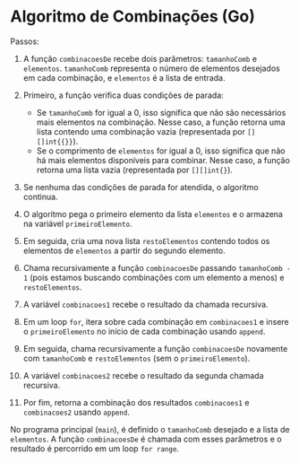 # Algoritmo de Combinações (Go)

Passos:

1. A função `combinacoesDe` recebe dois parâmetros: `tamanhoComb` e `elementos`. `tamanhoComb` representa o número de elementos desejados em cada combinação, e `elementos` é a lista de entrada.

2. Primeiro, a função verifica duas condições de parada:
   - Se `tamanhoComb` for igual a 0, isso significa que não são necessários mais elementos na combinação. Nesse caso, a função retorna uma lista contendo uma combinação vazia (representada por `[][]int{{}}`).
   - Se o comprimento de `elementos` for igual a 0, isso significa que não há mais elementos disponíveis para combinar. Nesse caso, a função retorna uma lista vazia (representada por `[][]int{}`).

3. Se nenhuma das condições de parada for atendida, o algoritmo continua.

4. O algoritmo pega o primeiro elemento da lista `elementos` e o armazena na variável `primeiroElemento`.

5. Em seguida, cria uma nova lista `restoElementos` contendo todos os elementos de `elementos` a partir do segundo elemento.

6. Chama recursivamente a função `combinacoesDe` passando `tamanhoComb - 1` (pois estamos buscando combinações com um elemento a menos) e `restoElementos`.

7. A variável `combinacoes1` recebe o resultado da chamada recursiva.

8. Em um loop `for`, itera sobre cada combinação em `combinacoes1` e insere o `primeiroElemento` no início de cada combinação usando `append`.

9. Em seguida, chama recursivamente a função `combinacoesDe` novamente com `tamanhoComb` e `restoElementos` (sem o `primeiroElemento`).

10. A variável `combinacoes2` recebe o resultado da segunda chamada recursiva.

11. Por fim, retorna a combinação dos resultados `combinacoes1` e `combinacoes2` usando `append`.

No programa principal (`main`), é definido o `tamanhoComb` desejado e a lista de `elementos`. A função `combinacoesDe` é chamada com esses parâmetros e o resultado é percorrido em um loop `for range`.
